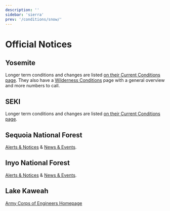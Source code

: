 ```yaml
---
description: ''
sidebar: 'sierra'
prev: '/conditions/snow/'
---
```


# Official Notices

## Yosemite

Longer term conditions and changes are listed [on their Current Conditions page](https://www.nps.gov/yose/planyourvisit/conditions.htm). They also have a [Wilderness Conditions](https://www.nps.gov/yose/planyourvisit/wildcond.htm) page with a general overview and more numbers to call.

## SEKI

Longer term conditions and changes are listed [on their Current Conditions page](https://www.nps.gov/seki/planyourvisit/conditions.htm).

## Sequoia National Forest

[Alerts & Notices](https://www.fs.usda.gov/alerts/sequoia/alerts-notices) &amp; [News & Events](https://www.fs.usda.gov/news/sequoia/news-events).

## Inyo National Forest

[Alerts & Notices](https://www.fs.usda.gov/alerts/inyo/alerts-notices) &amp; [News & Events](https://www.fs.usda.gov/news/inyo/news-events).

## Lake Kaweah

[Army Corps of Engineers Homepage](https://www.spk.usace.army.mil/Locations/Sacramento-District-Parks/Lake-Kaweah/)